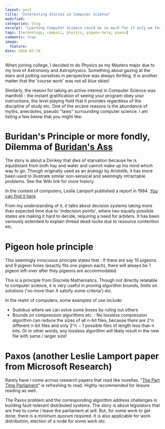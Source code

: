 ```yaml
---
layout: post
title: "Interesting Stories in Computer Science"
modified:
categories: blog
excerpt: "Learning Computer Science could be so much fun if only we focused on the stories.."
tags: [technology, compsci, physics, pigeon-hole, paxos]
comments: true
image:
  feature:
date: 2016-07-19
---
```

When joining college, I decided to do Physics as my Masters major due to my love of Astronomy and Astrophysics. Something about gazing at
the stars and putting ourselves in perspective was always thrilling. It is another matter that the 'course work' was not all blue skies!

Similarly, the reason for taking an active interest in Computer Science was manifold - the instant gratification of seeing your program
obey your instructions, the level playing field that it provides regardless of the discipline of study etc. One of the arcane reasons
is the abundance of myths, anecdotes, pseudo "laws" surrounding computer science. I am listing a few below that you might like:

# Buridan's Principle or more fondly, Dilemma of [Buridan's Ass](https://en.wikipedia.org/wiki/Buridan%27s_ass)
The story is about a Donkey that dies of starvation because he is equidistant from both hay and water and cannot make up his mind which
way to go. Though originally used as an analogy by Aristotle, it has since been used to illustrate similar non-sensical and seemingly
intractable problems. See the Wiki link for more history.

In the context of computers, Leslie Lamport published a report in 1984. [You can find it here](http://research.microsoft.com/en-us/um/people/lamport/pubs/buridan.pdf).

From my understanding of it, it talks about decision systems taking more than expected time due to 'indecision points', where two equally
possible states are making it hard to decide, requiring a need for arbiters.
It has been variously extended to explain thread dead-locks due to resource contention etc.

# Pigeon hole principle
This seemingly innocuous principle states that : If there are say 10 pigeons and 9 pigeon holes (exactly fits one pigeon each), there will always be 1 pigeon left-over after they pigeons are accommodated.

This is a principle from Discrete Mathematics. Though not directly relatable to computer science, it is very useful
in proving algorithm bounds, limits on solutions ('no more than X satisfy some criteria') etc.

In the realm of computers, some examples of use include:

- Sudokus where we can solve some boxes by ruling out others
- Bounds on compression algorithms etc. : No lossless compression algorithm can reduce the sizes of all n-bit files, because there are 2^n different n-bit files and only 2^n − 1 possible files of length less than n bits. Or in other words, any lossless algorithm will likely result in the new file with same / larger size!

# Paxos (another Leslie Lamport paper from Microsoft Research)

Rarely have I come across research papers that read like novellas. "[The Part Time Parliament](http://research.microsoft.com/en-us/um/people/lamport/pubs/lamport-paxos.pdf)" is refreshing to read.
Highly recommended for leisure reading as well.

The Paxos problem and the corresponding algorithm address challenges in building fault-tolerant distributed systems. The story is about legislators that are free to come / leave the parliament at will. But, for some work to get done, there is a minimum quorum required. It is also applicable for work distribution, election of a node for some work etc.
